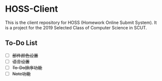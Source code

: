 # HOSS-Client

This is the client repository for HOSS (Homework Online Submit System). It is a project for the 2019 Selected Class of Computer Science in SCUT.

## To-Do List

- [ ] ~~部件颜色设置~~
- [ ] ~~语言设置~~
- [ ] ~~To-Do排序功能~~
- [ ] ~~Note功能~~
